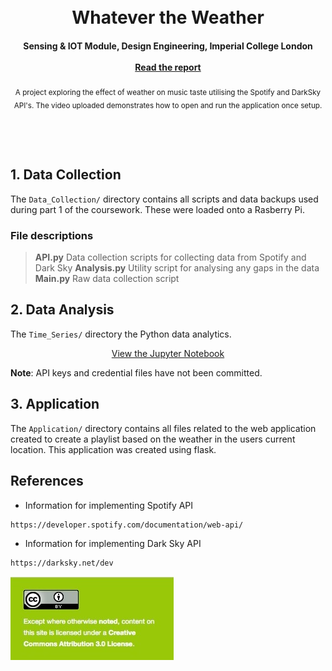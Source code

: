 <h1 align="center">
  <br>
  Whatever the Weather
</h1>

<h4 align="center">
  <a>Sensing & IOT Module, Design Engineering, Imperial College London</a>
  <br><br>
  <a href="https://github.com/leahpattison/Sensing-IOT/blob/master/Leah-Pattison-SIOT.pdf">Read the report</a>
</h4>

<p align="center">
	<sub>A project exploring the effect of weather on music taste utilising the Spotify and DarkSky API's. The video uploaded demonstrates how to open and run the application once setup. </sub>
</p>
<br>
<p align="center">
</h1>
<br>

## 1. Data Collection

The `Data_Collection/` directory contains all scripts and data backups used during part 1 of the coursework. These were loaded onto a Rasberry Pi. 

### File descriptions

> **API.py** 	    Data collection scripts for collecting data from Spotify and Dark Sky
> **Analysis.py**   Utility script for analysing any gaps in the data  
> **Main.py**       Raw data collection script 


## 2. Data Analysis

The `Time_Series/` directory the Python data analytics.

<p align="center">
	<a href="https://github.com/leahpattison/Sensing-IOT/blob/master/Time_Series/Time%20Series%20Analysis.ipynb" target="_blank">View the Jupyter Notebook</a>
</p>

**Note**: API keys and credential files have not been committed.

## 3. Application

The `Application/` directory contains all files related to the web application created to create a playlist based on the weather in the users current location. This application was created using flask. 

## References

* Information for implementing Spotify API

``` bash
https://developer.spotify.com/documentation/web-api/
```

* Information for implementing Dark Sky API

``` bash
https://darksky.net/dev
```

![LICENSE](CC4.0-BY.jpg)
